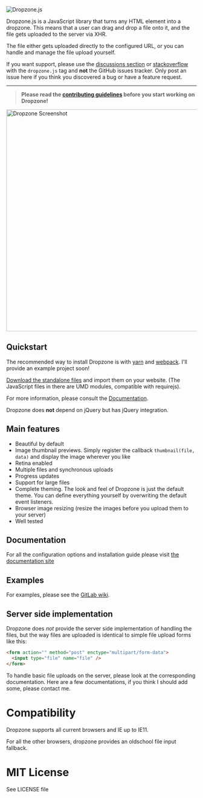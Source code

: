 <img alt="Dropzone.js" src="http://www.dropzonejs.com/images/new-logo.svg" />

Dropzone.js is a JavaScript library that turns any HTML element into a dropzone.
This means that a user can drag and drop a file onto it, and the file gets
uploaded to the server via XHR.

The file either gets uploaded directly to the configured URL, or you can handle
and manage the file upload yourself.


If you want support, please use the [discussions
section](https://github.com/dropzone/dropzone/discussions) or
[stackoverflow](https://stackoverflow.com/questions/tagged/dropzone.js) with the
`dropzone.js` tag and **not** the GitHub issues tracker. Only post an issue here
if you think you discovered a bug or have a feature request.


* * *

> **Please read the [contributing guidelines](CONTRIBUTING.md) before you start
> working on Dropzone!**


<img alt="Dropzone Screenshot" width="585" src="http://i.imgur.com/Xf7QvVG.png" />


Quickstart
----------

The recommended way to install Dropzone is with [yarn](https://yarnpkg.com) and
[webpack](http://webpack.js.org). I'll provide an example project soon!

[Download the standalone files](https://github.com/dropzone/dropzone/releases/latest/download/dist.zip) and import them on your website.
(The JavaScript files in there are UMD modules, compatible with requirejs).

For more information, please consult the [Documentation](https://dropzone.gitbook.io/dropzone/).

Dropzone does **not** depend on jQuery but has jQuery integration.

Main features
-------------

- Beautiful by default
- Image thumbnail previews. Simply register the callback `thumbnail(file, data)`
  and display the image wherever you like
- Retina enabled
- Multiple files and synchronous uploads
- Progress updates
- Support for large files
- Complete theming. The look and feel of Dropzone is just the default theme. You
  can define everything yourself by overwriting the default event listeners.
- Browser image resizing (resize the images before you upload them to your
  server)
- Well tested

Documentation
-------------

For all the configuration options and installation guide please visit [the documentation site](https://dropzone.gitbook.io/dropzone/)

## Examples

For examples, please see the [GitLab wiki](https://github.com/dropzone/dropzone/wiki).


Server side implementation
--------------------------

Dropzone does *not* provide the server side implementation of handling the
files, but the way files are uploaded is identical to simple file upload forms
like this:

```html
<form action="" method="post" enctype="multipart/form-data">
  <input type="file" name="file" />
</form>
```

To handle basic file uploads on the server, please look at the corresponding
documentation. Here are a few documentations, if you think I should add some,
please contact me.

# Compatibility

Dropzone supports all current browsers and IE up to IE11.

For all the other browsers, dropzone provides an oldschool file input fallback.

# MIT License

See LICENSE file
